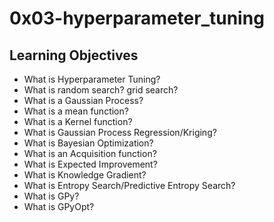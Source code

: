 # 0x03-hyperparameter_tuning

## Learning Objectives
* What is Hyperparameter Tuning?
* What is random search? grid search?
* What is a Gaussian Process?
* What is a mean function?
* What is a Kernel function?
* What is Gaussian Process Regression/Kriging?
* What is Bayesian Optimization?
* What is an Acquisition function?
* What is Expected Improvement?
* What is Knowledge Gradient?
* What is Entropy Search/Predictive Entropy Search?
* What is GPy?
* What is GPyOpt?
